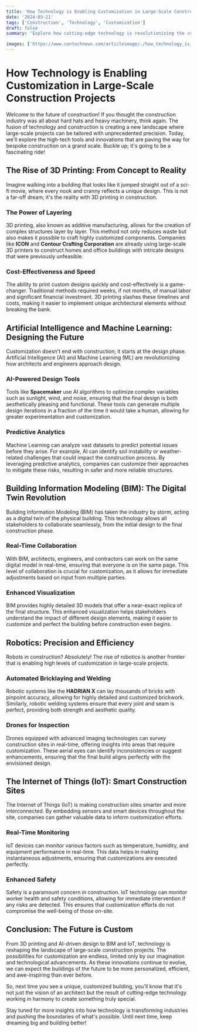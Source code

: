```yaml
---
title: 'How Technology is Enabling Customization in Large-Scale Construction Projects'
date: '2024-03-21'
tags: ['Construction', 'Technology', 'Customization']
draft: false
summary: 'Explore how cutting-edge technology is revolutionizing the construction industry by enabling unprecedented levels of customization, from 3D printing to AI-powered design.'

images: ['https://www.contechnews.com/articleimage/./how_technology_is_enabling_customization_in_large_scale_construction_projects.webp']
---
```


# How Technology is Enabling Customization in Large-Scale Construction Projects

Welcome to the future of construction! If you thought the construction industry was all about hard hats and heavy machinery, think again. The fusion of technology and construction is creating a new landscape where large-scale projects can be tailored with unprecedented precision. Today, we'll explore the high-tech tools and innovations that are paving the way for bespoke construction on a grand scale. Buckle up; it's going to be a fascinating ride!

## The Rise of 3D Printing: From Concept to Reality

Imagine walking into a building that looks like it jumped straight out of a sci-fi movie, where every nook and cranny reflects a unique design. This is not a far-off dream; it's the reality with 3D printing in construction.

### The Power of Layering

3D printing, also known as additive manufacturing, allows for the creation of complex structures layer by layer. This method not only reduces waste but also makes it possible to craft highly customized components. Companies like **ICON** and **Contour Crafting Corporation** are already using large-scale 3D printers to construct homes and office buildings with intricate designs that were previously unfeasible.

### Cost-Effectiveness and Speed

The ability to print custom designs quickly and cost-effectively is a game-changer. Traditional methods required weeks, if not months, of manual labor and significant financial investment. 3D printing slashes these timelines and costs, making it easier to implement unique architectural elements without breaking the bank.

## Artificial Intelligence and Machine Learning: Designing the Future

Customization doesn't end with construction; it starts at the design phase. Artificial Intelligence (AI) and Machine Learning (ML) are revolutionizing how architects and engineers approach design.

### AI-Powered Design Tools

Tools like **Spacemaker** use AI algorithms to optimize complex variables such as sunlight, wind, and noise, ensuring that the final design is both aesthetically pleasing and functional. These tools can generate multiple design iterations in a fraction of the time it would take a human, allowing for greater experimentation and customization.

### Predictive Analytics

Machine Learning can analyze vast datasets to predict potential issues before they arise. For example, AI can identify soil instability or weather-related challenges that could impact the construction process. By leveraging predictive analytics, companies can customize their approaches to mitigate these risks, resulting in safer and more reliable structures.

## Building Information Modeling (BIM): The Digital Twin Revolution

Building Information Modeling (BIM) has taken the industry by storm, acting as a digital twin of the physical building. This technology allows all stakeholders to collaborate seamlessly, from the initial design to the final construction phase.

### Real-Time Collaboration

With BIM, architects, engineers, and contractors can work on the same digital model in real-time, ensuring that everyone is on the same page. This level of collaboration is crucial for customization, as it allows for immediate adjustments based on input from multiple parties.

### Enhanced Visualization

BIM provides highly detailed 3D models that offer a near-exact replica of the final structure. This enhanced visualization helps stakeholders understand the impact of different design elements, making it easier to customize and perfect the building before construction even begins.

## Robotics: Precision and Efficiency

Robots in construction? Absolutely! The rise of robotics is another frontier that is enabling high levels of customization in large-scale projects.

### Automated Bricklaying and Welding

Robotic systems like the **HADRIAN X** can lay thousands of bricks with pinpoint accuracy, allowing for highly detailed and customized brickwork. Similarly, robotic welding systems ensure that every joint and seam is perfect, providing both strength and aesthetic quality.

### Drones for Inspection

Drones equipped with advanced imaging technologies can survey construction sites in real-time, offering insights into areas that require customization. These aerial eyes can identify inconsistencies or suggest enhancements, ensuring that the final build aligns perfectly with the envisioned design.

## The Internet of Things (IoT): Smart Construction Sites

The Internet of Things (IoT) is making construction sites smarter and more interconnected. By embedding sensors and smart devices throughout the site, companies can gather valuable data to inform customization efforts.

### Real-Time Monitoring

IoT devices can monitor various factors such as temperature, humidity, and equipment performance in real-time. This data helps in making instantaneous adjustments, ensuring that customizations are executed perfectly.

### Enhanced Safety

Safety is a paramount concern in construction. IoT technology can monitor worker health and safety conditions, allowing for immediate intervention if any risks are detected. This ensures that customization efforts do not compromise the well-being of those on-site.

## Conclusion: The Future is Custom

From 3D printing and AI-driven design to BIM and IoT, technology is reshaping the landscape of large-scale construction projects. The possibilities for customization are endless, limited only by our imagination and technological advancements. As these innovations continue to evolve, we can expect the buildings of the future to be more personalized, efficient, and awe-inspiring than ever before.

So, next time you see a unique, customized building, you'll know that it's not just the vision of an architect but the result of cutting-edge technology working in harmony to create something truly special.

Stay tuned for more insights into how technology is transforming industries and pushing the boundaries of what's possible. Until next time, keep dreaming big and building better!